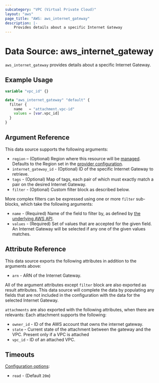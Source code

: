 ```yaml
---
subcategory: "VPC (Virtual Private Cloud)"
layout: "aws"
page_title: "AWS: aws_internet_gateway"
description: |-
    Provides details about a specific Internet Gateway
---
```


# Data Source: aws_internet_gateway

`aws_internet_gateway` provides details about a specific Internet Gateway.

## Example Usage

```terraform
variable "vpc_id" {}

data "aws_internet_gateway" "default" {
  filter {
    name   = "attachment.vpc-id"
    values = [var.vpc_id]
  }
}
```

## Argument Reference

This data source supports the following arguments:

* `region` – (Optional) Region where this resource will be [managed](https://docs.aws.amazon.com/general/latest/gr/rande.html#regional-endpoints). Defaults to the Region set in the [provider configuration](https://registry.terraform.io/providers/hashicorp/aws/latest/docs#aws-configuration-reference).
* `internet_gateway_id` - (Optional) ID of the specific Internet Gateway to retrieve.
* `tags` - (Optional) Map of tags, each pair of which must exactly match
  a pair on the desired Internet Gateway.
* `filter` - (Optional) Custom filter block as described below.

More complex filters can be expressed using one or more `filter` sub-blocks,
which take the following arguments:

* `name` - (Required) Name of the field to filter by, as defined by
  [the underlying AWS API](https://docs.aws.amazon.com/AWSEC2/latest/APIReference/API_DescribeInternetGateways.html).
* `values` - (Required) Set of values that are accepted for the given field.
  An Internet Gateway will be selected if any one of the given values matches.

## Attribute Reference

This data source exports the following attributes in addition to the arguments above:

* `arn` - ARN of the Internet Gateway.

All of the argument attributes except `filter` block are also exported as
result attributes. This data source will complete the data by populating
any fields that are not included in the configuration with the data for
the selected Internet Gateway.

`attachments` are also exported with the following attributes, when there are relevants:
Each attachment supports the following:

* `owner_id` - ID of the AWS account that owns the internet gateway.
* `state` - Current state of the attachment between the gateway and the VPC. Present only if a VPC is attached
* `vpc_id` - ID of an attached VPC.

## Timeouts

[Configuration options](https://developer.hashicorp.com/terraform/language/resources/syntax#operation-timeouts):

- `read` - (Default `20m`)
